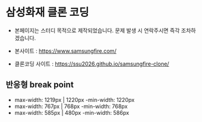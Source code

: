 # 삼성화재 클론 코딩

- 본페이지는 스터디 목적으로 제작되었습니다. 문제 발생 시 연락주시면 즉각 조차하겠습니다.

- 본사이트 : https://www.samsungfire.com/
- 클론코딩 사이트 : https://ssu2026.github.io/samsungfire-clone/

## 반응형 break point

- max-width: 1219px | 1220px
  -min-width: 1220px
- max-width: 767px | 768px
  -min-width: 768px
- max-width: 585px | 480px
  -min-width: 586px
